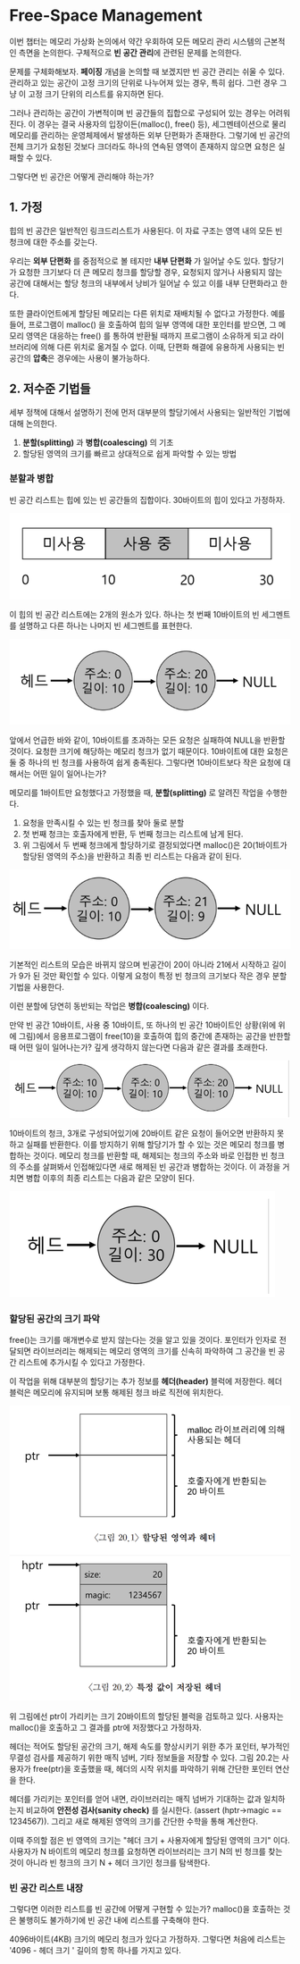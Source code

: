 # Free-Space Management

이번 챕터는 메모리 가상화 논의에서 약간 우회하여 모든 메모리 관리 시스템의 근본적인 측면을 논의한다. 구체적으로 **빈 공간 관리**에 관련된 문제를 논의한다. 

문제를 구체화해보자. **페이징** 개념을 논의할 때 보겠지만 빈 공간 관리는 쉬울 수 있다. 관리하고 있는 공간이 고정 크기의 단위로 나누어져 있는 경우, 특히 쉽다. 그런 경우 그냥 이 고정 크기 단위의 리스트를 유지하면 된다. 

그러나 관리하는 공간이 가변적이며 빈 공간들의 집합으로 구성되어 있는 경우는 어려워진다. 이 경우는 결국 사용자의 입장이든(malloc(), free() 등), 세그멘테이션으로 물리 메모리를 관리하는 운영체제에서 발생하든 외부 단편화가 존재한다. 그렇기에 빈 공간의 전체 크기가 요청된 것보다 크더라도 하나의 연속된 영역이 존재하지 않으면 요청은 실패할 수 있다.

그렇다면 빈 공간은 어떻게 관리해야 하는가?

## 1. 가정

힙의 빈 공간은 일반적인 링크드리스트가 사용된다. 이 자료 구조는 영역 내의 모든 빈 청크에 대한 주소를 갖는다. 

우리는 **외부 단편화** 를 중점적으로 볼 테지만 **내부 단편화** 가 일어날 수도 있다. 할당기가 요청한 크기보다 더 큰 메모리 청크를 할당할 경우, 요청되지 않거나 사용되지 않는 공간에 대해서는 할당 청크의 내부에서 낭비가 일어날 수 있고 이를 내부 단편화라고 한다.

또한 클라이언트에게 할당된 메모리는 다른 위치로 재배치될 수 없다고 가정한다. 예를 들어, 프로그램이 malloc() 을 호출하여 힙의 일부 영역에 대한 포인터를 받으면, 그 메모리 영역은 대응하는 free() 를 통하여 반환될 때까지 프로그램이 소유하게 되고 라이브러리에 의해 다른 위치로 옮겨질 수 없다. 이때, 단편화 해결에 유용하게 사용되는 빈 공간의 **압축**은 경우에는 사용이 불가능하다.

## 2. 저수준 기법들

세부 정책에 대해서 설명하기 전에 먼저 대부분의 할당기에서 사용되는 일반적인 기법에 대해 논의한다.

1. **분할(splitting)** 과 **병합(coalescing)** 의 기초
2. 할당된 영역의 크기를 빠르고 상대적으로 쉽게 파악할 수 있는 방법

### 분할과 병합

빈 공간 리스트는 힙에 있는 빈 공간들의 집합이다. 30바이트의 힙이 있다고 가정하자.

![free space](img/free_space.png)

이 힙의 빈 공간 리스트에는 2개의 원소가 있다. 하나는 첫 번째 10바이트의 빈 세그멘트를 설명하고 다른 하나는 나머지 빈 세그멘트를 표현한다.

![free space 2](img/free_space2.png)

앞에서 언급한 바와 같이, 10바이트를 초과하는 모든 요청은 실패하여 NULL을 반환할 것이다. 요청한 크기에 해당하는 메모리 청크가 없기 때문이다. 10바이트에 대한 요청은 둘 중 하나의 빈 청크를 사용하여 쉽게 충족된다. 그렇다면 10바이트보다 작은 요청에 대해서는 어떤 일이 일어나는가?

메모리를 1바이트만 요청했다고 가정했을 때, **분할(splitting)** 로 알려진 작업을 수행한다. 

1. 요청을 만족시킬 수 있는 빈 청크를 찾아 둘로 분할
2. 첫 번째 청크는 호출자에게 반환, 두 번째 청크는 리스트에 남게 된다.
3. 위 그림에서 두 번째 청크에게 할당하기로 결정되었다면 malloc()은 20(1바이트가 할당된 영역의 주소)을 반환하고 최종 빈 리스트는 다음과 같이 된다.

![fs1](img/fs1.png)

기본적인 리스트의 모습은 바뀌지 않으며 빈공간이 20이 아니라 21에서 시작하고 길이가 9가 된 것만 확인할 수 있다. 이렇게 요청이 특정 빈 청크의 크기보다 작은 경우 분할 기법을 사용한다.

이런 분할에 당연히 동반되는 작업은 **병합(coalescing)** 이다. 

만약 빈 공간 10바이트, 사용 중 10바이트, 또 하나의 빈 공간 10바이트인 상황(위에 위에 그림)에서 응용프로그램이 free(10)을 호출하여 힙의 중간에 존재하는 공간을 반한할 때 어떤 일이 일어나는가? 깊게 생각하지 않는다면 다음과 같은 결과를 초래한다. 

![fs](img/fs2.png)

10바이트의 청크, 3개로 구성되어있기에 20바이트 같은 요청이 들어오면 반환하지 못하고 실패를 반환한다. 이를 방지하기 위해 할당기가 할 수 있는 것은 메모리 청크를 병합하는 것이다. 메모리 청크를 반환할 때, 해제되는 청크의 주소와 바로 인접한 빈 청크의 주소를 살펴봐서 인접해있다면 새로 해제된 빈 공간과 병합하는 것이다. 이 과정을 거치면 병합 이후의 최종 리스트는 다음과 같은 모양이 된다.

![fs3](img/fs3.png)

### 할당된 공간의 크기 파악

free()는 크기를 매개변수로 받지 않는다는 것을 알고 있을 것이다. 포인터가 인자로 전달되면 라이브러리는 해제되는 메모리 영역의 크기를 신속히 파악하여 그 공간을 빈 공간 리스트에 추가시킬 수 있다고 가정한다.

이 작업을 위해 대부분의 할당기는 추가 정보를 **헤더(header)** 블럭에 저장한다. 헤더 블럭은 메모리에 유지되며 보통 해제된 청크 바로 직전에 위치한다. 

![fs4](img/fs4.png)

위 그림에선 ptr이 가리키는 크기 20바이트의 할당된 블럭을 검토하고 있다. 사용자는 malloc()을 호출하고 그 결과를 ptr에 저장했다고 가정하자. 

헤더는 적어도 할당된 공간의 크기, 해제 속도를 향상시키기 위한 추가 포인터, 부가적인 무결성 검사를 제공하기 위한 매직 넘버, 기타 정보들을 저장할 수 있다. 그림 20.2는 사용자가 free(ptr)을 호출했을 때, 헤더의 시작 위치를 파악하기 위해 간단한 포인터 연산을 한다. 

헤더를 가리키는 포인터를 얻어 내면, 라이브러리는 매직 넘버가 기대하는 값과 일치하는지 비교하여 **안전성 검사(sanity check)** 를 실시한다. (assert (hptr->magic == 1234567)). 그리고 새로 해제된 영역의 크기를 간단한 수학을 통해 계산한다. 

이때 주의할 점은 빈 영역의 크기는 "헤더 크기 + 사용자에게 할당된 영역의 크기" 이다. 사용자가 N 바이트의 메모리 청크를 요청하면 라이브러리는 크기 N의 빈 청크를 찾는 것이 아니라 빈 청크의 크기 N + 헤더 크기인 청크를 탐색한다.

### 빈 공간 리스트 내장

그렇다면 이러한 리스트를 빈 공간에 어떻게 구현할 수 있는가? malloc()을 호출하는 것은 불행히도 불가하기에 빈 공간 내에 리스트를 구축해야 한다. 

4096바이트(4KB) 크기의 메모리 청크가 있다고 가정하자. 그렇다면 처음에 리스트는 '4096 - 헤더 크기 ' 길이의 항목 하나를 가지고 있다. 